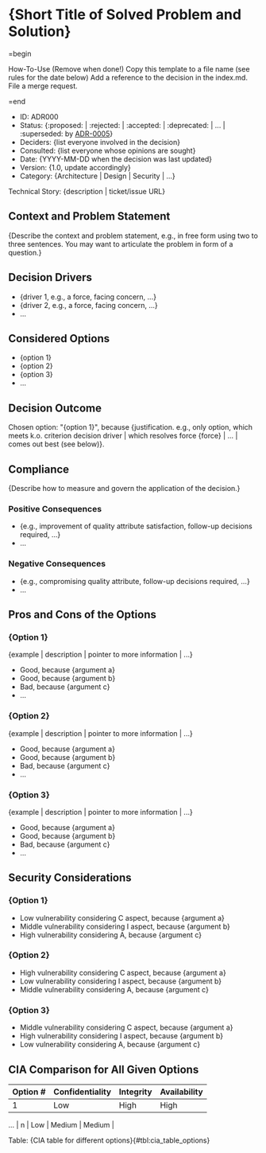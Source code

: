 # {Short Title of Solved Problem and Solution}

=begin

How-To-Use (Remove when done!)
Copy this template to a file name (see rules for the date below)
Add a reference to the decision in the index.md.
File a merge request.

=end

* ID: ADR000
* Status: {:proposed: | :rejected: | :accepted: | :deprecated: | ... | :superseded: by [ADR-0005](0005-example.md)}
* Deciders: {list everyone involved in the decision}
* Consulted: {list everyone whose opinions are sought} <!-- optional -->
* Date: {YYYY-MM-DD when the decision was last updated}
* Version: {1.0, update accordingly}
* Category: {Architecture | Design | Security | ...}

Technical Story: {description | ticket/issue URL} <!-- optional -->

## Context and Problem Statement

{Describe the context and problem statement, e.g., in free form using two to three sentences. You may want to articulate the problem in form of a question.}

## Decision Drivers <!-- optional -->

* {driver 1, e.g., a force, facing concern, ...}
* {driver 2, e.g., a force, facing concern, ...}
* ... <!-- numbers of drivers can vary -->

## Considered Options

* {option 1}
* {option 2}
* {option 3}
* ... <!-- numbers of options can vary -->

## Decision Outcome

Chosen option: "{option 1}", because {justification. e.g., only option, which meets k.o. criterion decision driver | which resolves force {force} | ... | comes out best (see below)}.

## Compliance

{Describe how to measure and govern the application of the decision.}

### Positive Consequences <!-- optional -->

* {e.g., improvement of quality attribute satisfaction, follow-up decisions required, ...}
* ...

### Negative Consequences <!-- optional -->

* {e.g., compromising quality attribute, follow-up decisions required, ...}
* ...

## Pros and Cons of the Options <!-- optional -->

### {Option 1}

{example | description | pointer to more information | ...} <!-- optional -->

* Good, because {argument a}
* Good, because {argument b}
* Bad, because {argument c}
* ... <!-- numbers of pros and cons can vary -->

### {Option 2}

{example | description | pointer to more information | ...} <!-- optional -->

* Good, because {argument a}
* Good, because {argument b}
* Bad, because {argument c}
* ... <!-- numbers of pros and cons can vary -->

### {Option 3}

{example | description | pointer to more information | ...} <!-- optional -->

* Good, because {argument a}
* Good, because {argument b}
* Bad, because {argument c}
* ... <!-- numbers of pros and cons can vary -->

## Security Considerations <!-- optional -->

### {Option 1}

<!-- Write on which metric, C, I, and A, the option shows vulnerability. Elaborate how strong the vulnerability is (e.g. strong, weak etc.). -->
* Low vulnerability considering C aspect, because {argument a}
* Middle vulnerability considering I aspect, because {argument b}
* High vulnerability considering A, because {argument c}

### {Option 2}

<!-- Write on which metric, C, I, and A, the option shows vulnerability. Elaborate how strong the vulnerability is (e.g. strong, weak etc.). -->
* High vulnerability considering C aspect, because {argument a}
* Low vulnerability considering I aspect, because {argument b}
* Middle vulnerability considering A, because {argument c}

### {Option 3}

<!-- Write on which metric, C, I, and A, the option shows vulnerability. Elaborate how strong the vulnerability is (e.g. strong, weak etc.). -->
* Middle vulnerability considering C aspect, because {argument a}
* High vulnerability considering I aspect, because {argument b}
* Low vulnerability considering A, because {argument c}

## CIA Comparison for All Given Options

<!-- example here! -->
| Option # | Confidentiality | Integrity | Availability |
| ------ | ------ | ------ | ------ |
| 1 | Low | High | High |
...
| n | Low | Medium | Medium |

Table: {CIA table for different options}{#tbl:cia_table_options}

